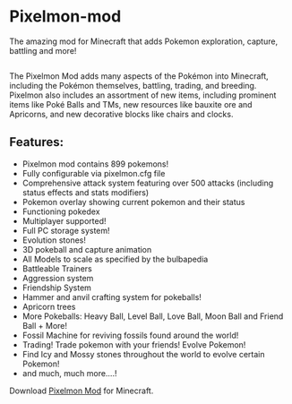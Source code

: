# Pixelmon-mod
The amazing mod for Minecraft that adds Pokemon exploration, capture, battling and more!

<img scr="https://i0.wp.com/mc-mods.net/wp-content/uploads/2014/12/Pixelmon-Mod-1.10.21.8.91.7.10.jpg"/>

The Pixelmon Mod adds many aspects of the Pokémon into Minecraft, including the Pokémon themselves, battling, trading, and breeding. Pixelmon also includes an assortment of new items, including prominent items like Poké Balls and TMs, new resources like bauxite ore and Apricorns, and new decorative blocks like chairs and clocks.


<h2>Features:</h2>
<ul><li>Pixelmon mod contains 899 pokemons!</li><li>Fully configurable via pixelmon.cfg file</li><li>Comprehensive attack system featuring over 500 attacks (including status effects and stats modifiers)</li><li>Pokemon overlay showing current pokemon and their status</li><li>Functioning pokedex</li><li>Multiplayer supported!</li><li>Full PC storage system!</li><li>Evolution stones!</li><li>3D pokeball and capture animation</li><li>All Models to scale as specified by the bulbapedia</li><li>Battleable Trainers</li><li>Aggression system</li><li>Friendship System</li><li>Hammer and anvil crafting system for pokeballs!</li><li>Apricorn trees</li><li>More Pokeballs: Heavy Ball, Level Ball, Love Ball, Moon Ball and Friend Ball + More!</li><li>Fossil Machine for reviving fossils found around the world!</li><li>Trading! Trade pokemon with your friends! Evolve Pokemon!</li><li>Find Icy and Mossy stones throughout the world to evolve certain Pokemon!</li><li>and much, much more….!</li></ul>
Download <a href="https://mc-mods.net/pixelmon-mod">Pixelmon Mod</a> for Minecraft.

